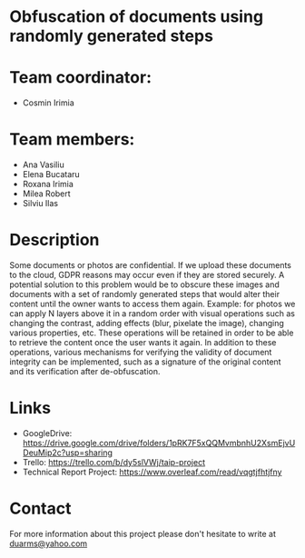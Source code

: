 # Obfuscation of documents using randomly generated steps

# Team coordinator:
 
- Cosmin Irimia

# Team members:

- Ana Vasiliu
- Elena Bucataru
- Roxana Irimia
- Milea Robert
- Silviu Ilas


# Description
Some documents or photos are confidential. If we upload these documents to the cloud, GDPR reasons may occur even if they are stored securely. A potential solution to this problem would be to obscure these images and documents with a set of randomly generated steps that would alter their content until the owner wants to access them again.
Example: for photos we can apply N layers above it in a random order with visual operations such as changing the contrast, adding effects (blur, pixelate the image), changing various properties, etc. These operations will be retained in order to be able to retrieve the content once the user wants it again. In addition to these operations, various mechanisms for verifying the validity of document integrity can be implemented, such as a signature of the original content and its verification after de-obfuscation.

# Links
- GoogleDrive: https://drive.google.com/drive/folders/1pRK7F5xQQMvmbnhU2XsmEjvUDeuMip2c?usp=sharing
- Trello: https://trello.com/b/dy5slVWj/taip-project
- Technical Report Project: https://www.overleaf.com/read/vqgtjfhtjfny

# Contact
For more information about this project please don't hesitate to write at duarms@yahoo.com 


